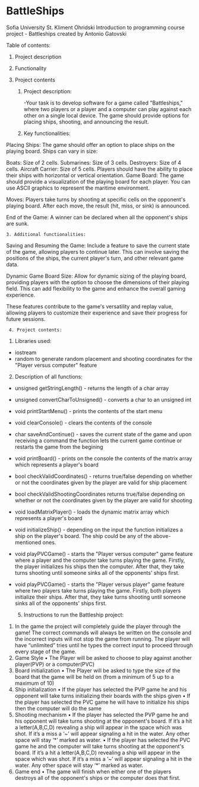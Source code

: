 # BattleShips
Sofia University St. Kliment Ohridski
Introduction to programming course project - Battleships
created by Antonio Gatovski

Table of contents:
1. Project description
2. Functionality
3. Project contents

   1. Project description:
      
      -Your task is to develop software for a game called "Battleships," where two players or a player and a computer can play against each other on a single local device. The game should provide options for placing ships, shooting, and announcing the result.
      
    2. Key functionalities:

Placing Ships:
The game should offer an option to place ships on the playing board. Ships can vary in size:

Boats: Size of 2 cells.
Submarines: Size of 3 cells.
Destroyers: Size of 4 cells.
Aircraft Carrier: Size of 5 cells.
Players should have the ability to place their ships with horizontal or vertical orientation.
Game Board:
The game should provide a visualization of the playing board for each player. You can use ASCII graphics to represent the maritime environment.

Moves:
Players take turns by shooting at specific cells on the opponent's playing board.
After each move, the result (hit, miss, or sink) is announced.

End of the Game:
A winner can be declared when all the opponent's ships are sunk.

    3. Additional functionalities:

Saving and Resuming the Game:
Include a feature to save the current state of the game, allowing players to continue later. This can involve saving the positions of the ships, the current player's turn, and other relevant game data.

Dynamic Game Board Size:
Allow for dynamic sizing of the playing board, providing players with the option to choose the dimensions of their playing field. This can add flexibility to the game and enhance the overall gaming experience.

These features contribute to the game's versatility and replay value, allowing players to customize their experience and save their progress for future sessions. 

     4. Project contents:

1. Libraries used:
- iostream
- random to generate random placement and shooting coordinates for the "Player versus computer" feature

2. Description of all functions:
- unsigned getStringLength() - returns the length of a char array
- unsigned convertCharToUnsigned() - converts a char to an unsigned int
- void printStartMenu() - prints the contents of the start menu
- void clearConsole() - clears the contents of the console
- char saveAndContinue() - saves the current state of the game and upon receiving a command the function lets the current game continue or restarts the game from the begining
- void printBoard() - prints on the console the contents of the matrix array which represents a player's board
- bool checkValidCoordinates() - returns true/false depending on whether or not the coordinates given by the player are valid for ship placement
- bool checkValidShootingCoordinates returns true/false depending on whether or not the coordinates given by the player are valid for shooting
- void loadMatrixPlayer() - loads the dynamic matrix array which represents a player's board
- void initializeShip() - depending on the input the function initializes a ship on the player's board. The ship could be any of the above-mentioned ones.
- void playPVCGame() - starts the "Player versus computer" game feature where a player and the computer take turns playing the game. Firstly, the player initializes his ships then the computer. After that, they take turns shooting until someone sinks all of the opponents' ships first.
- void playPVCGame() - starts the "Player versus player" game feature where two players take turns playing the game. Firstly, both players initialize their ships. After that, they take turns shooting until someone sinks all of the opponents' ships first.
  
  5. Instructions to run the Battleship project:

1.	In the game the project will completely guide the player through the game! The correct commands will always be written on the console and the incorrect inputs will not stop the game from running. The player will have “unlimited” tries until he types the correct input to proceed through every stage of the game.
2.	Game Style 
•	The Player will be asked to choose to play against another player(PVP) or a computer(PVC)
3.	Board initialization
•	The Player will be asked to type the size of the board that the game will be held on (from a minimum of 5 up to a maximum of 10)
4.	Ship initialization
•	If the player has selected the PVP game he and his opponent will take turns initializing their boards with the ships given
•	If the player has selected the PVC game he will have to initialize his ships then the computer will do the same
5.	Shooting mechanism
•	If the player has selected the PVP game he and his opponent will take turns shooting at the opponent's board. If it’s a hit a letter(A,B,C,D) revealing a ship will appear in the space which was shot. If it’s a miss a ‘~’ will appear signaling a hit in the water. Any other space will stay ‘*’ marked as water.
•	If the player has selected the PVC game he and the computer will take turns shooting at the opponent's board. If it’s a hit a letter(A,B,C,D) revealing a ship will appear in the space which was shot. If it’s a miss a ‘~’ will appear signaling a hit in the water. Any other space will stay ‘*’ marked as water.
6.	Game end
•	The game will finish when either one of the players destroys all of the opponent's ships or the computer does that first. 




  
